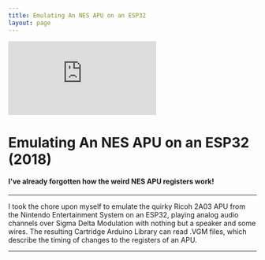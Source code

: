 ```yaml
---
title: Emulating An NES APU on an ESP32
layout: page
---
```


<iframe class="youtube-video" src="https://www.youtube.com/embed/UeyzAdZLLOk" title="YouTube video player" frameborder="0" allow="accelerometer; autoplay; clipboard-write; encrypted-media; gyroscope; picture-in-picture; web-share" allowfullscreen></iframe>

# **Emulating An NES APU on an ESP32 (2018)**

#### I've already forgotten how the weird NES APU registers work!

--------------------------------------------

<blurb>I took the chore upon myself to emulate the quirky Ricoh 2A03 APU from the Nintendo Entertainment System on an ESP32, playing analog audio channels over Sigma Delta Modulation with nothing but a speaker and some wires. The resulting Cartridge Arduino Library can read .VGM files, which describe the timing of changes to the registers of an APU.</blurb>

--------------------------------------------

